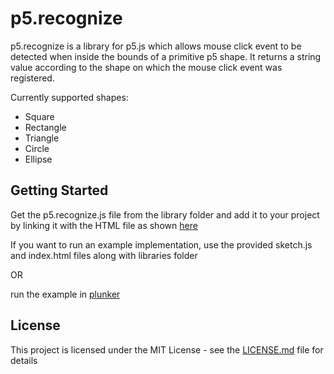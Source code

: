 # p5.recognize

p5.recognize is a library for p5.js which allows mouse click event to be detected when inside the bounds of a primitive p5 shape. It returns a string value according to the shape on which the mouse click event was registered.

Currently supported shapes:
* Square
* Rectangle
* Triangle
* Circle
* Ellipse

  
## Getting Started

Get the p5.recognize.js file from the library folder and add it to your project by linking it with the HTML file as shown <a href="https://p5js.org/libraries/">here</a>

If you want to run an example implementation, use the provided sketch.js and index.html files along with libraries folder

OR

run the example in <a href="https://plnkr.co/edit/gUS03W?p=info">plunker</a>
  

## License

This project is licensed under the MIT License - see the [LICENSE.md](LICENSE.md) file for details
